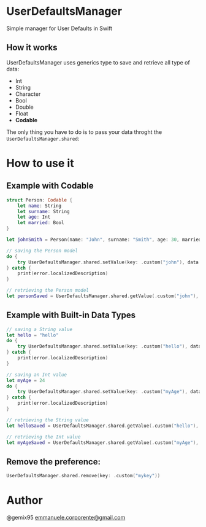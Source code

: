 # UserDefaultsManager
Simple manager for User Defaults in Swift


## How it works
UserDefaultsManager uses generics type to save and retrieve all type of data:
- Int
- String
- Character
- Bool
- Double
- Float
- **Codable**


The only thing you have to do is to pass your data throght the `UserDefaultsManager.shared`:

# How to use it
## Example with Codable
```swift
struct Person: Codable {
    let name: String
    let surname: String
    let age: Int
    let married: Bool
}

let johnSmith = Person(name: "John", surname: "Smith", age: 30, married: true)

// saving the Person model
do {
    try UserDefaultsManager.shared.setValue(key: .custom("john"), data: johnSmith)
} catch {
    print(error.localizedDescription)
}

// retrieving the Person model
let personSaved = UserDefaultsManager.shared.getValue(.custom("john"), model: Person.self)
```

## Example with Built-in Data Types
```swift
// saving a String value
let hello = "hello"
do {
    try UserDefaultsManager.shared.setValue(key: .custom("hello"), data: hello)
} catch {
    print(error.localizedDescription)
}

// saving an Int value
let myAge = 24
do { 
    try UserDefaultsManager.shared.setValue(key: .custom("myAge"), data: myAge)
} catch {
    print(error.localizedDescription)
}

// retrieving the String value
let helloSaved = UserDefaultsManager.shared.getValue(.custom("hello"), model: String.self)

// retrieving the Int value
let myAgeSaved = UserDefaultsManager.shared.getValue(.custom("myAge"), model: Int.self)
```

## Remove the preference:
```swift
UserDefaultsManager.shared.remove(key: .custom("mykey"))
```

# Author
@gemix95 emmanuele.corporente@gmail.com
